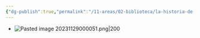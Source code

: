 ```yaml
---
{"dg-publish":true,"permalink":"/11-areas/02-biblioteca/la-historia-de-manu/","noteIcon":""}
---
```


- ![Pasted image 20231129000051.png|200](/img/user/02%20Image/Pasted%20image%2020231129000051.png)